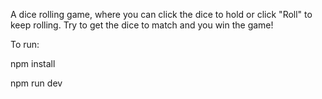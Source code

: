 A dice rolling game, where you can click the dice to hold or click "Roll" to keep rolling.
Try to get the dice to match and you win the game!


To run: 

   npm install

   npm run dev
